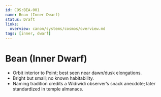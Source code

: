 ```yaml
---
id: COS:BEA-001
name: Bean (Inner Dwarf)
status: Draft
links:
  overview: canon/systems/cosmos/overview.md
tags: [inner, dwarf]
---
```


# Bean (Inner Dwarf)

- Orbit interior to Point; best seen near dawn/dusk elongations.
- Bright but small; no known habitability.
- Naming tradition credits a Widiwidi observer’s snack anecdote; later standardized in temple almanacs.
